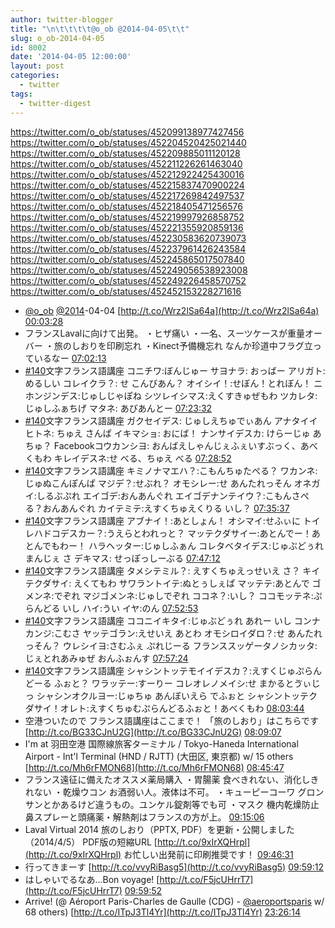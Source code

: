 ```yaml
---
author: twitter-blogger
title: "\n\t\t\t\t@o_ob @2014-04-05\t\t"
slug: o_ob-2014-04-05
id: 8002
date: '2014-04-05 12:00:00'
layout: post
categories:
  - twitter
tags:
  - twitter-digest
---
```


https://twitter.com/o_ob/statuses/452099138977427456 https://twitter.com/o_ob/statuses/452204520425021440 https://twitter.com/o_ob/statuses/452209885011120128 https://twitter.com/o_ob/statuses/452211226261463040 https://twitter.com/o_ob/statuses/452212922425430016 https://twitter.com/o_ob/statuses/452215837470900224 https://twitter.com/o_ob/statuses/452217269842497537 https://twitter.com/o_ob/statuses/452218405471256576 https://twitter.com/o_ob/statuses/452219997926858752 https://twitter.com/o_ob/statuses/452221355920859136 https://twitter.com/o_ob/statuses/452230583620739073 https://twitter.com/o_ob/statuses/452237961426243584 https://twitter.com/o_ob/statuses/452245865017507840 https://twitter.com/o_ob/statuses/452249056538923008 https://twitter.com/o_ob/statuses/452249226458570752 https://twitter.com/o_ob/statuses/452452153228271616  

*   [@o_ob](https://twitter.com/o_ob) [@2014](https://twitter.com/2014)-04-04 [http://t.co/Wrz2lSa64a](http://t.co/Wrz2lSa64a) [00:03:28](https://twitter.com/o_ob/statuses/452099138977427456)
*   フランスLavalに向けて出発。 ・ヒザ痛い ・一名、スーツケースが重量オーバー ・旅のしおりを印刷忘れ ・Kinect予備機忘れ なんか珍道中フラグ立っているなー [07:02:13](https://twitter.com/o_ob/statuses/452204520425021440)
*   [#140](https://twitter.com/search?q=%23140&src=hash)文字フランス語講座 コニチワ:ぼんじゅー サヨナラ: おっばー アリガト: めるしい コレイクラ？: せ こんびあん？ オイシイ！:せぼん！とれぼん！ ニホンジンデス:じゅしじゃぽね シツレイシマス:えくすきゅぜもわ ツカレタ:じゅしふぁちげ マタネ: あびあんとー [07:23:32](https://twitter.com/o_ob/statuses/452209885011120128)
*   [#140](https://twitter.com/search?q=%23140&src=hash)文字フランス語講座 ガクセイデス: じゅしえちゅでぃあん アナタイイヒトネ: ちゅえ さんぱ イキマショ: おにば！ ナンサイデスカ: けらーじゅ あちゅ？ Facebookコウカンシヨ: おんばえしゃんじぇふぇいすぶっく、あべくもわ キレイデスネ:せ べる、ちゅえ べる [07:28:52](https://twitter.com/o_ob/statuses/452211226261463040)
*   [#140](https://twitter.com/search?q=%23140&src=hash)文字フランス語講座 キミノナマエハ？:こもんちゅたぺる？ ワカンネ:じゅぬこんぽんぱ マジデ？:せぶれ？ オモシレー:せ あんたれっそん オネガイ:しるぶぷれ エイゴデ:おんあんぐれ エイゴデナンテイウ？:こもんさぺる？おんあんぐれ カイテミテ:えすくちゅえくりる いし？ [07:35:37](https://twitter.com/o_ob/statuses/452212922425430016)
*   [#140](https://twitter.com/search?q=%23140&src=hash)文字フランス語講座 アブナイ！:あとしょん！ オシマイ:せふぃに トイレハドコデスカー？:うえらとわれっと？ マッテクダサイー:あとんでー！あとんでもわー！ ハラヘッター:じゅしふぁん コレタベタイデス:じゅぶどぅれまんじぇ さ デキマス: せっぽっしーぶる [07:47:12](https://twitter.com/o_ob/statuses/452215837470900224)
*   [#140](https://twitter.com/search?q=%23140&src=hash)文字フランス語講座 タメシテミル？: えすくちゅえっせいえ さ？ キイテクダサイ: えくてもわ サワラントイテ:ぬとぅしぇぱ マッテテ:あとんで ゴメンネ:でぞれ マジゴメンネ:じゅしでぞれ ココネ？:いし？ ココモッテネ:ぷらんどる いし ハイ:うい イヤ:のん [07:52:53](https://twitter.com/o_ob/statuses/452217269842497537)
*   [#140](https://twitter.com/search?q=%23140&src=hash)文字フランス語講座 ココニイキタイ:じゅぶどぅれ あれー いし コンナカンジ:こむさ ヤッテゴラン:えせいえ あとわ オモシロイダロ？:せ あんたれっそん？ ウレシイヨ:さむふぇ ぷれじーる フランススッゲータノシカッタ:じぇとれあみゅぜ おんふぉんす [07:57:24](https://twitter.com/o_ob/statuses/452218405471256576)
*   [#140](https://twitter.com/search?q=%23140&src=hash)文字フランス語講座 シャシントッテモイイデスカ？:えすくじゅぷらんどーる ふぉと？ ワラッテー:すーりー コレオレノメイシ:せ まかるとゔぃじっ シャシンオクルヨー:じゅちゅ あんぼいえら でふぉと シャシントッテクダサイ！オレト:えすくちゅむぷらんどるふぉと！あべくもわ [08:03:44](https://twitter.com/o_ob/statuses/452219997926858752)
*   空港ついたので フランス語講座はここまで！ 「旅のしおり」はこちらです [http://t.co/BG33CJnU2G](http://t.co/BG33CJnU2G) [08:09:07](https://twitter.com/o_ob/statuses/452221355920859136)
*   I'm at 羽田空港 国際線旅客ターミナル / Tokyo-Haneda International Airport - Int'l Terminal (HND / RJTT) (大田区, 東京都) w/ 15 others [http://t.co/Mh6rFMON68](http://t.co/Mh6rFMON68) [08:45:47](https://twitter.com/o_ob/statuses/452230583620739073)
*   フランス遠征に備えたオススメ薬局購入 ・胃腸薬 食べきれない、消化しきれない ・乾燥ウコン お酒弱い人。液体は不可。 ・キューピーコーワ グロンサンとかあるけど違うもの。ユンケル錠剤等でも可 ・マスク 機内乾燥防止 鼻スプレーと頭痛薬・解熱剤はフランスの方が上。 [09:15:06](https://twitter.com/o_ob/statuses/452237961426243584)
*   Laval Virtual 2014 旅のしおり（PPTX, PDF）を更新・公開しました（2014/4/5） PDF版の短縮URL [http://t.co/9xIrXQHrpl](http://t.co/9xIrXQHrpl) お忙しい出発前に印刷推奨です！ [09:46:31](https://twitter.com/o_ob/statuses/452245865017507840)
*   行ってきまーす [http://t.co/vvyRiBasg5](http://t.co/vvyRiBasg5) [09:59:12](https://twitter.com/o_ob/statuses/452249056538923008)
*   はしゃいでるなあ...Bon voyage! [http://t.co/F5jcUHrrT7](http://t.co/F5jcUHrrT7) [09:59:52](https://twitter.com/o_ob/statuses/452249226458570752)
*   Arrive! (@ Aéroport Paris-Charles de Gaulle (CDG) - [@aeroportsparis](https://twitter.com/aeroportsparis) w/ 68 others) [http://t.co/ITpJ3Tl4Yr](http://t.co/ITpJ3Tl4Yr) [23:26:14](https://twitter.com/o_ob/statuses/452452153228271616)